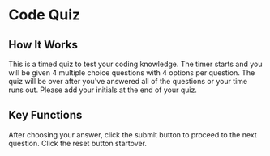 # Code Quiz

## How It Works

This is a timed quiz to test your coding knowledge. The timer starts and you will be given 4 multiple choice questions with 4 options per question.  The quiz will be over after you've answered all of the questions or your time runs out. Please add your initials at the end of your quiz.  

## Key Functions

After choosing your answer, click the submit button to proceed to the next question.  Click the reset button startover.



